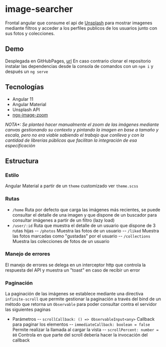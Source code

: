 # image-searcher

Frontal angular que consume el api de [Unsplash](https://unsplash.com/) para mostrar imagenes mediante filtros y acceder a los perfiles publicos de los usuarios junto con sus fotos y colecciones.

## Demo
Desplegada en GitHubPages, [url](https://cgfcarlos.github.io/image-searcher/home) 
En caso contrario clonar el repositorio instalar las dependencias desde la consola de comandos con un `npm i` y después un `ng serve`
## Tecnologías
- Angular 11
- Angular Material
- Unsplash API
- [ngx-image-zoom](https://www.npmjs.com/package/ngx-image-zoom)

_NOTA*: Se planteó hacer manualmente el zoom de las imágenes mediante canvas gestionando su contexto y pintando la imagen en base a tamaño y escala, pero no era viable sabiendo el trabajo que conlleva y con la cantidad de librerías públicas que facilitan la integración de esa especificación_

## Estructura
### Estilo
Angular Material a partir de un `theme` customizado ver `theme.scss`

### Rutas
- `/home` Ruta por defecto que carga las imágenes más recientes, se puede consultar el detalle de una imagen y que dispone de un buscador para consultar imágenes a partir de un filtro (lazy load)
- `/user/:id` Ruta que muestra el detalle de un usuario que dispone de 3 rutas hijas 
-- `/photos` Muestra las fotos de un usuario
-- `/liked` Muestra las fotos marcadas como "gustadas" por el usuario
-- `/collections` Muestra las colecciones de fotos de un usuario

### Manejo de errores
El manejo de errores se delega en un interceptor http que controla la respuesta del API y muestra un "toast" en caso de recibir un error

### Paginación
La paginación de las imágenes se establece mediante una directiva `infinite-scroll` que permite gestionar la paginación a través del bind de un método que retorna un `Observable` para poder consultar contra el servidor las siguientes paginas
- Parámetros
-- `scrollCallback: () => ObservableInput<any>` Callback para paginar los elementos
-- `immediateCallback: boolean = false` Permite realizar la llamada al cargar la vista
-- `scrollPercent: number = 80` Controla en que parte del scroll debería hacer la invocación del callback
